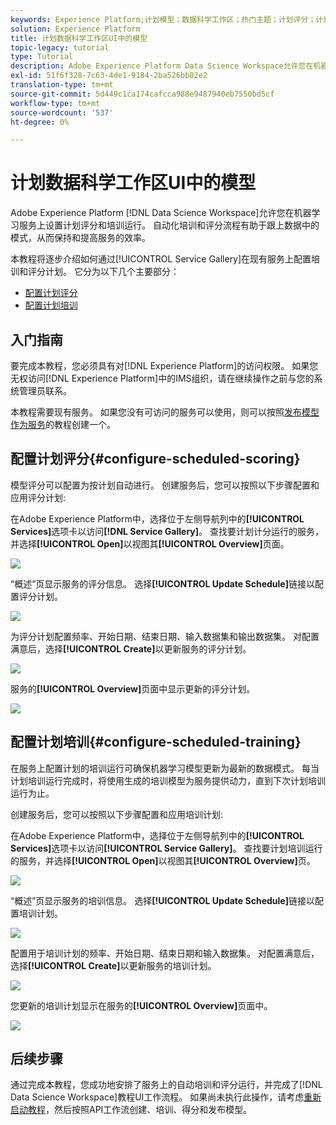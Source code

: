 ```yaml
---
keywords: Experience Platform;计划模型；数据科学工作区；热门主题；计划评分；计划培训
solution: Experience Platform
title: 计划数据科学工作区UI中的模型
topic-legacy: tutorial
type: Tutorial
description: Adobe Experience Platform Data Science Workspace允许您在机器学习服务上设置计划的评分和培训运行。 自动化培训和评分流程有助于跟上数据中的模式，从而在一段时间内保持和提高服务的效率。
exl-id: 51f6f328-7c63-4de1-9184-2ba526bb82e2
translation-type: tm+mt
source-git-commit: 5d449c1ca174cafcca988e9487940eb7550bd5cf
workflow-type: tm+mt
source-wordcount: '537'
ht-degree: 0%

---
```


# 计划数据科学工作区UI中的模型

Adobe Experience Platform [!DNL Data Science Workspace]允许您在机器学习服务上设置计划评分和培训运行。 自动化培训和评分流程有助于跟上数据中的模式，从而保持和提高服务的效率。

本教程将逐步介绍如何通过[!UICONTROL Service Gallery]在现有服务上配置培训和评分计划。 它分为以下几个主要部分：

- [配置计划评分](#configure-scheduled-scoring)
- [配置计划培训](#configure-scheduled-training)

## 入门指南

要完成本教程，您必须具有对[!DNL Experience Platform]的访问权限。 如果您无权访问[!DNL Experience Platform]中的IMS组织，请在继续操作之前与您的系统管理员联系。

本教程需要现有服务。 如果您没有可访问的服务可以使用，则可以按照[发布模型作为服务](./publish-model-service-ui.md)的教程创建一个。

## 配置计划评分{#configure-scheduled-scoring}

模型评分可以配置为按计划自动进行。 创建服务后，您可以按照以下步骤配置和应用评分计划:

在Adobe Experience Platform中，选择位于左侧导航列中的&#x200B;**[!UICONTROL Services]**&#x200B;选项卡以访问&#x200B;**[!DNL Service Gallery]**。 查找要计划计分运行的服务，并选择&#x200B;**[!UICONTROL Open]**&#x200B;以视图其&#x200B;**[!UICONTROL Overview]**&#x200B;页面。

![](../images/models-recipes/schedule/select_service.png)

“概述”页显示服务的评分信息。 选择&#x200B;**[!UICONTROL Update Schedule]**&#x200B;链接以配置评分计划。

![](../images/models-recipes/schedule/update_scoring.png)

为评分计划配置频率、开始日期、结束日期、输入数据集和输出数据集。 对配置满意后，选择&#x200B;**[!UICONTROL Create]**&#x200B;以更新服务的评分计划。

![](../images/models-recipes/schedule/set_scoring_schedule.png)

服务的&#x200B;**[!UICONTROL Overview]**&#x200B;页面中显示更新的评分计划。

![](../images/models-recipes/schedule/scoring_set.png)

## 配置计划培训{#configure-scheduled-training}

在服务上配置计划的培训运行可确保机器学习模型更新为最新的数据模式。 每当计划培训运行完成时，将使用生成的培训模型为服务提供动力，直到下次计划培训运行为止。

创建服务后，您可以按照以下步骤配置和应用培训计划:

在Adobe Experience Platform中，选择位于左侧导航列中的&#x200B;**[!UICONTROL Services]**&#x200B;选项卡以访问&#x200B;**[!UICONTROL Service Gallery]**。 查找要计划培训运行的服务，并选择&#x200B;**[!UICONTROL Open]**&#x200B;以视图其&#x200B;**[!UICONTROL Overview]**&#x200B;页。

![](../images/models-recipes/schedule/select_service.png)

“概述”页显示服务的培训信息。 选择&#x200B;**[!UICONTROL Update Schedule]**&#x200B;链接以配置培训计划。

![](../images/models-recipes/schedule/update_training.png)

配置用于培训计划的频率、开始日期、结束日期和输入数据集。 对配置满意后，选择&#x200B;**[!UICONTROL Create]**&#x200B;以更新服务的培训计划。

![](../images/models-recipes/schedule/set_training_schedule.png)

您更新的培训计划显示在服务的&#x200B;**[!UICONTROL Overview]**&#x200B;页面中。

![](../images/models-recipes/schedule/training_set.png)

## 后续步骤

通过完成本教程，您成功地安排了服务上的自动培训和评分运行，并完成了[!DNL Data Science Workspace]教程UI工作流程。 如果尚未执行此操作，请考虑[重新启动教程](./create-retails-sales-dataset.md)，然后按照API工作流创建、培训、得分和发布模型。
